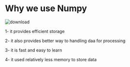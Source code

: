 # Why we use Numpy 

![download](https://user-images.githubusercontent.com/55251741/105609062-a782a280-5dcc-11eb-9b80-0db8d2259508.jpg) 


1- it provides efficient storage 

2- it also provides better way to handling daa for processing 

3- it is fast and easy to learn 

4- it used relatively less memory to store data

